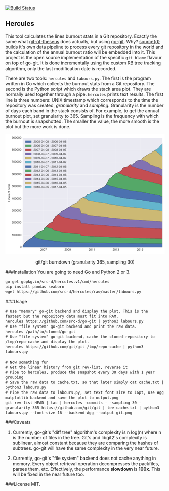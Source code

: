 [![Build Status](https://travis-ci.org/src-d/hercules.svg?branch=master)](https://travis-ci.org/src-d/hercules)

Hercules
--------

This tool calculates the lines burnout stats in a Git repository.
Exactly the same what [git-of-theseus](https://github.com/erikbern/git-of-theseus)
does actually, but using [go-git](https://github.com/src-d/go-git).
Why? [source{d}](http://sourced.tech) builds it's own data pipeline to
process every git repository in the world and the calculation of the
annual burnout ratio will be embedded into it. This project is the
open source implementation of the specific `git blame` flavour on top
of go-git. It is done incrementally using the custom RB tree tracking
algorithm, only the last modification date is recorded.

There are two tools: `hercules` and `labours.py`. The first is the program
written in Go which collects the burnout stats from a Git repository.
The second is the Python script which draws the stack area plot. They
are normally used together through a pipe. `hercules` prints
text results. The first line is three numbers: UNIX timestamp which
corresponds to the time the repository was created, *granularity* and *sampling*.
Granularity is the number of days each band in the stack consists of. For example,
to get the annual burnout plot, set granularity to 365. Sampling is the
frequency with which the burnout is snapshotted. The smaller the value,
the more smooth is the plot but the more work is done.

![git/git image](git-git.png)
<p align="center">git/git burndown (granularity 365, sampling 30)</p>

###Installation
You are going to need Go and Python 2 or 3.
```
go get gopkg.in/src-d/hercules.v1/cmd/hercules
pip install pandas seaborn
wget https://github.com/src-d/hercules/raw/master/labours.py
```

###Usage
```
# Use "memory" go-git backend and display the plot. This is the fastest but the repository data must fit into RAM.
hercules https://github.com/src-d/go-git | python3 labours.py
# Use "file system" go-git backend and print the raw data.
hercules /path/to/cloned/go-git
# Use "file system" go-git backend, cache the cloned repository to /tmp/repo-cache and display the plot.
hercules https://github.com/git/git /tmp/repo-cache | python3 labours.py

# Now something fun
# Get the linear history from git rev-list, reverse it
# Pipe to hercules, produce the snapshot every 30 days with 1 year grouping
# Save the raw data to cache.txt, so that later simply cat cache.txt | python3 labours.py
# Pipe the raw data to labours.py, set text font size to 16pt, use Agg matplotlib backend and save the plot to output.png
git rev-list HEAD | tac | hercules -commits - -sampling 30 -granularity 365 https://github.com/git/git | tee cache.txt | python3 labours.py --font-size 16 --backend Agg --output git.png
```

###Caveats
1. Currently, go-git's "diff tree" algorithm's complexity is n log(n) where
n is the number of files in the tree. Git's and libgit2's complexity
is sublinear, almost constant because they are comparing the hashes of subtrees. go-git
will have the same complexity in the very near future.

2. Currently, go-git's "file system" backend does not cache anything in memory.
Every object retrieval operation decompresses the packfiles, parses them, etc.
Effectively, the performance **slowdown** is **100x**. This will be fixed
in the near future too.

###License
MIT.
